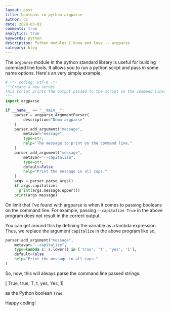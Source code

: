 ```yaml
---
layout: post
title: booleans-in-python-argparse
author: dc
date: 2020-03-02
comments: true
analytics: true
keywords: python
description: Python modules I know and love -- argparse
category: blog
---
```


The `argparse` module in the python standard library is useful for building
command line tools. It allows you to run a python script and pass in some name options. Here's an very simple example,

```py
# -*- coding: utf-8 -*-
"""Create a new server
This script prints the output passed to the script on the command line.
"""
import argparse

if __name__ == "__main__":
    parser = argparse.ArgumentParser(
        description="Demo argparse"
    )
    parser.add_argument("message",
        metavar="message",
        type=str,
        help="The message to print on the command line."
    )
    parser.add_argument("message",
        metavar="--capitalize",
        type=str,
        default=False
        help="Print the message in all caps."
    )
    args = parser.parse_args()
    if args.capitalize:
      print(args.message.upper())
    print(args.message)
```

On limit that I've found with argparse is when it comes to passing booleans on
the command line. For example, passing ```--capitalize True``` in the above
program does not result in the correct output.

You can get around this by defining the variable as a lambda expression. Thus,
we replace the argument ```capitalize``` in the above program like so,

```python
parser.add_argument("message",
    metavar="--capitalize",
    type=lambda s: s.lower() in ['true', 't', 'yes', '1'],
    default=False
    help="Print the message in all caps."
)
```

So, now, this will always parse the command line passed strings:

[ True, true, T, t, yes, Yes, 1]

as the Python boolean ```True```.

Happy coding!
